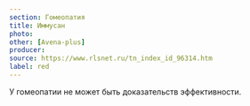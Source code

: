 ```yaml
---
section: Гомеопатия
title: Иммусан
photo:
other: [Avena-plus]
producer:
source: https://www.rlsnet.ru/tn_index_id_96314.htm
label: red
---
```


У гомеопатии не может быть доказательств эффективности.
